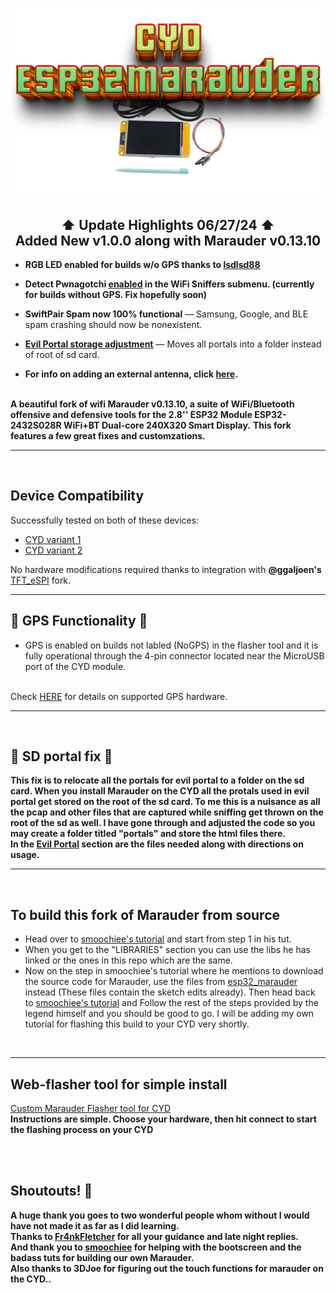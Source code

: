 ![Header](pictures/mainheader.png)
<br>

<div align="center">
  
  ## ⬆ Update Highlights 06/27/24 ⬆ <br> Added New v1.0.0 along with Marauder v0.13.10

</div>

- **RGB LED enabled for builds w/o GPS thanks to [**lsdlsd88**](https://github.com/lsdlsd88)**

- **Detect Pwnagotchi [enabled](https://github.com/Fr4nkFletcher/ESP32-Marauder-Cheap-Yellow-Display/blob/master/screenshots/pwn2.jpg) in the WiFi Sniffers submenu. (currently for builds without GPS. Fix hopefully soon)**
    
- **SwiftPair Spam now 100% functional** — Samsung, Google, and BLE spam crashing should now be nonexistent.

- **<a href=https://github.com/ATOMNFT/CYD-ESP32Marauder/tree/master/Evil%20Portal%20Stuff>Evil Portal storage adjustment</a>** — Moves all portals into a folder instead of root of sd card.

- **For info on adding an external antenna, click [here](https://github.com/Fr4nkFletcher/ESP32-Marauder-Cheap-Yellow-Display/blob/master/AntennaMod.md).**
<br>
<b>A beautiful fork of wifi Marauder v0.13.10, a suite of WiFi/Bluetooth offensive and defensive tools for the 2.8'' ESP32 Module ESP32-2432S028R WiFi+BT Dual-core 240X320 Smart Display.</b>
<b>This fork features a few great fixes and customzations.</b>

<hr>
<br>
  
  ## Device Compatibility

Successfully tested on both of these devices:
- [CYD variant 1](https://amazon.com/dp/B0BVFXR313)
- [CYD variant 2](https://amazon.com/dp/B0CLR7MQ91)

No hardware modifications required thanks to integration with **@ggaljoen's** [TFT_eSPI](https://github.com/ggaljoen/TFT_eSPI) fork.

<hr>

## 📡 GPS Functionality 📡

- GPS is enabled on builds not labled (NoGPS) in the flasher tool and it is fully operational through the 4-pin connector located near the MicroUSB port of the CYD module. 
<br>
Check <a href=https://github.com/justcallmekoko/ESP32Marauder/wiki/gps-modification>HERE</a> for details on supported GPS hardware.

<hr>
<br>

## 💾 SD portal fix 💾

  <b> This fix is to relocate all the portals for evil portal to a folder on the sd card. When you install Marauder on the CYD all the protals used in evil portal get stored on the root of the sd card. To me this is a nuisance as all the pcap and other files that are captured while sniffing get thrown on the root of the sd as well. I have gone through and adjusted the code so you may create a folder titled "portals" and store the html files there.<br>In the <a href=https://github.com/ATOMNFT/CYD-ESP32Marauder/tree/master/Evil%20Portal%20Stuff>Evil Portal</a> section are the files needed along with directions on usage. </b>
 
<hr>
<br>
  
## To build this fork of Marauder from source

- Head over to <a href=https://github.com/smoochiee/Marauder-FOR-CYD---CHEAP-YELLOW-DISPLAY>smoochiee's tutorial</a> and start from step 1 in his tut.
- When you get to the "LIBRARIES" section you can use the libs he has linked or the ones in this repo which are the same.
- Now on the step in smoochiee's tutorial where he mentions to download the source code for Marauder, use the files from  <a href=https://github.com/ATOMNFT/CYD-ESP32Marauder/tree/master/CYD%20ESP32%20Marauder%2013.10%20(NoGPS)>esp32_marauder</a> instead (These files contain the sketch edits already). Then head back to <a href=https://github.com/smoochiee/Marauder-FOR-CYD---CHEAP-YELLOW-DISPLAY>smoochiee's tutorial</a> and Follow the rest of the steps provided by the legend himself and you should be good to go. I will be adding my own tutorial for flashing this build to your CYD very shortly.

<br>
<hr>

## Web-flasher tool for simple install
 <a href=https://atomnft.github.io/CM-Box/flash0.html>Custom Marauder Flasher tool for CYD</a>
 <br>
 <b>Instructions are simple. Choose your hardware, then hit connect to start the flashing process on your CYD</b>
  
  <br>
  <br>
 
## Shoutouts! 📢
<b>A huge thank you goes to two wonderful people whom without I would have not made it as far as I  did learning.</b> 
<br>
<b>Thanks to <a href=https://github.com/Fr4nkFletcher>Fr4nkFletcher</a> for all your guidance and late night replies.</b>
<br>
<b>And thank you to <a href=https://github.com/smoochiee>smoochiee</a> for helping with the bootscreen and the badass tuts for building our own Marauder.</b>
<br>
<b>Also thanks to 3DJoe for figuring out the touch functions for marauder on the CYD..</b>
<br>


  
  
  